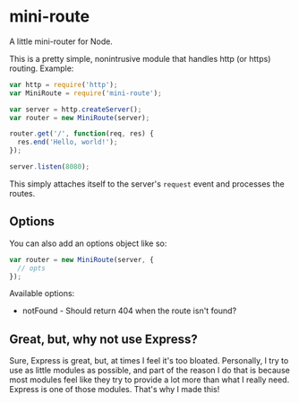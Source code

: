 # mini-route
A little mini-router for Node.

This is a pretty simple, nonintrusive module that handles http (or https) routing.
Example:
```javascript
var http = require('http');
var MiniRoute = require('mini-route');

var server = http.createServer();
var router = new MiniRoute(server);

router.get('/', function(req, res) {
  res.end('Hello, world!');
});

server.listen(8080);
```

This simply attaches itself to the server's `request` event and processes the routes.

## Options
You can also add an options object like so:
```javascript
var router = new MiniRoute(server, {
  // opts
});
```

Available options:
  * notFound <bool> - Should return 404 when the route isn't found?

## Great, but, why not use Express?
Sure, Express is great, but, at times I feel it's too bloated.
Personally, I try to use as little modules as possible, and part of the reason I
do that is because most modules feel like they try to provide a lot more than what
I really need. Express is one of those modules. That's why I made this!
